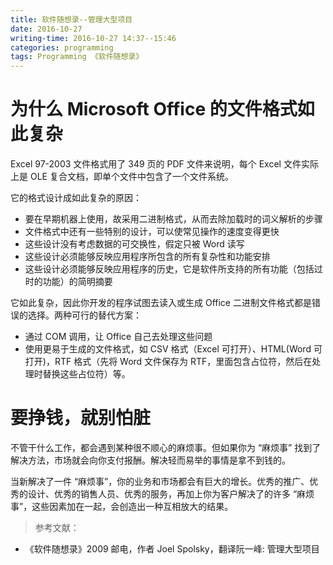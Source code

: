 ```yaml
---
title: 软件随想录--管理大型项目
date: 2016-10-27
writing-time: 2016-10-27 14:37--15:46
categories: programming
tags: Programming 《软件随想录》
---
```


# 为什么 Microsoft Office 的文件格式如此复杂

Excel 97-2003 文件格式用了 349 页的 PDF 文件来说明，每个 Excel 文件实际上是 OLE 复合文档，即单个文件中包含了一个文件系统。

它的格式设计成如此复杂的原因：

+ 要在早期机器上使用，故采用二进制格式，从而去除加载时的词义解析的步骤
+ 文件格式中还有一些特别的设计，可以使常见操作的速度变得更快
+ 这些设计没有考虑数据的可交换性，假定只被 Word 读写
+ 这些设计必须能够反映应用程序所包含的所有复杂性和功能安排
+ 这些设计必须能够反映应用程序的历史，它是软件所支持的所有功能（包括过时的功能）的简明摘要


它如此复杂，因此你开发的程序试图去读入或生成 Office 二进制文件格式都是错误的选择。两种可行的替代方案：

+ 通过 COM 调用，让 Office 自己去处理这些问题
+ 使用更易于生成的文件格式，如 CSV 格式（Excel 可打开）、HTML(Word 可打开)，RTF 格式（先将 Word 文件保存为 RTF，里面包含占位符，然后在处理时替换这些占位符）等。


# 要挣钱，就别怕脏

不管干什么工作，都会遇到某种很不顺心的麻烦事。但如果你为 “麻烦事” 找到了解决方法，市场就会向你支付报酬。解决轻而易举的事情是拿不到钱的。

当新解决了一件 “麻烦事”，你的业务和市场都会有巨大的增长。优秀的推广、优秀的设计、优秀的销售人员、优秀的服务，再加上你为客户解决了的许多 “麻烦事”，这些因素加在一起，会创造出一种互相放大的结果。


> 参考文献： 

+ 《软件随想录》2009 邮电，作者 Joel Spolsky，翻译阮一峰: 管理大型项目
